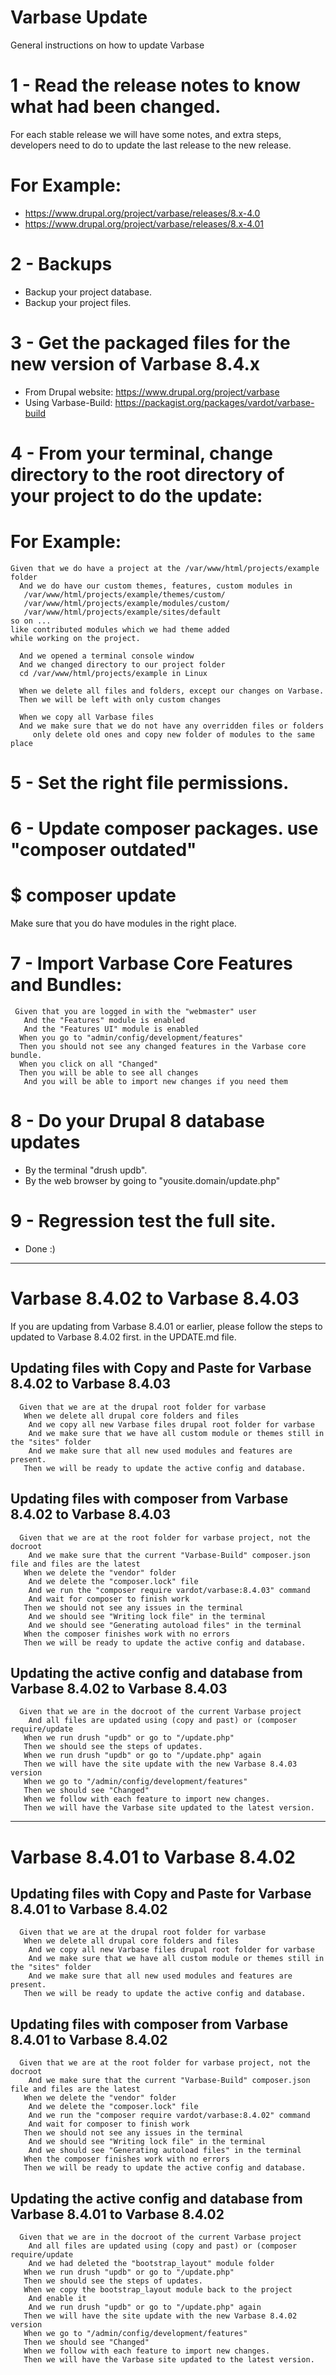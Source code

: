 # Varbase Update
General instructions on how to update Varbase

# 1 - Read the release notes to know what had been changed.

For each stable release we will have some notes, and extra steps,
developers need to do to update the last release to the new release.


#  For Example:
* https://www.drupal.org/project/varbase/releases/8.x-4.0
* https://www.drupal.org/project/varbase/releases/8.x-4.01


# 2 - Backups

* Backup your project database.
* Backup your project files.

# 3 - Get the packaged files for the new version of Varbase 8.4.x

* From Drupal website: https://www.drupal.org/project/varbase
* Using Varbase-Build: https://packagist.org/packages/vardot/varbase-build

# 4 - From your terminal, change directory to the root directory of your project to do the update:

# For Example:

```
Given that we do have a project at the /var/www/html/projects/example folder
  And we do have our custom themes, features, custom modules in
   /var/www/html/projects/example/themes/custom/
   /var/www/html/projects/example/modules/custom/
   /var/www/html/projects/example/sites/default
so on ...
like contributed modules which we had theme added
while working on the project.

  And we opened a terminal console window
  And we changed directory to our project folder
  cd /var/www/html/projects/example in Linux

  When we delete all files and folders, except our changes on Varbase.
  Then we will be left with only custom changes

  When we copy all Varbase files
  And we make sure that we do not have any overridden files or folders
     only delete old ones and copy new folder of modules to the same place
```

# 5 - Set the right file permissions.
# 6 - Update composer packages. use "composer outdated"
# $ composer update

  Make sure that you do have modules in the right place.

# 7 - Import Varbase Core Features and Bundles:

```
 Given that you are logged in with the "webmaster" user
   And the "Features" module is enabled
   And the "Features UI" module is enabled
  When you go to "admin/config/development/features"
  Then you should not see any changed features in the Varbase core bundle.
  When you click on all "Changed"
  Then you will be able to see all changes
   And you will be able to import new changes if you need them
```

# 8 - Do your Drupal 8 database updates

* By the terminal "drush updb".
* By the web browser by going to "yousite.domain/update.php"

# 9 - Regression test the full site.

* Done :\)

---

# Varbase 8.4.02 to Varbase 8.4.03

If you are updating from Varbase 8.4.01 or earlier, please follow the steps
to updated to Varbase 8.4.02 first. in the UPDATE.md file.

## Updating files with Copy and Paste for Varbase 8.4.02 to Varbase 8.4.03
```
  Given that we are at the drupal root folder for varbase
   When we delete all drupal core folders and files
    And we copy all new Varbase files drupal root folder for varbase
    And we make sure that we have all custom module or themes still in the "sites" folder
    And we make sure that all new used modules and features are present.
   Then we will be ready to update the active config and database.
```

## Updating files with composer from Varbase 8.4.02 to Varbase 8.4.03
```
  Given that we are at the root folder for varbase project, not the docroot
    And we make sure that the current "Varbase-Build" composer.json file and files are the latest
   When we delete the "vendor" folder
    And we delete the "composer.lock" file
    And we run the "composer require vardot/varbase:8.4.03" command
    And wait for composer to finish work
   Then we should not see any issues in the terminal
    And we should see "Writing lock file" in the terminal
    And we should see "Generating autoload files" in the terminal
   When the composer finishes work with no errors
   Then we will be ready to update the active config and database.
```

## Updating the active config and database from Varbase 8.4.02 to Varbase 8.4.03
```
  Given that we are in the docroot of the current Varbase project
    And all files are updated using (copy and past) or (composer require/update
   When we run drush "updb" or go to "/update.php"
   Then we should see the steps of updates.
   When we run drush "updb" or go to "/update.php" again
   Then we will have the site update with the new Varbase 8.4.03 version
   When we go to "/admin/config/development/features"
   Then we should see "Changed"
   When we follow with each feature to import new changes.
   Then we will have the Varbase site updated to the latest version.
```


---

# Varbase 8.4.01 to Varbase 8.4.02

## Updating files with Copy and Paste for Varbase 8.4.01 to Varbase 8.4.02
```
  Given that we are at the drupal root folder for varbase
   When we delete all drupal core folders and files
    And we copy all new Varbase files drupal root folder for varbase
    And we make sure that we have all custom module or themes still in the "sites" folder
    And we make sure that all new used modules and features are present.
   Then we will be ready to update the active config and database.
```

## Updating files with composer from Varbase 8.4.01 to Varbase 8.4.02
```
  Given that we are at the root folder for varbase project, not the docroot
    And we make sure that the current "Varbase-Build" composer.json file and files are the latest
   When we delete the "vendor" folder
    And we delete the "composer.lock" file
    And we run the "composer require vardot/varbase:8.4.02" command
    And wait for composer to finish work
   Then we should not see any issues in the terminal
    And we should see "Writing lock file" in the terminal
    And we should see "Generating autoload files" in the terminal
   When the composer finishes work with no errors
   Then we will be ready to update the active config and database.
```

## Updating the active config and database from Varbase 8.4.01 to Varbase 8.4.02
```
  Given that we are in the docroot of the current Varbase project
    And all files are updated using (copy and past) or (composer require/update
    And we had deleted the "bootstrap_layout" module folder
   When we run drush "updb" or go to "/update.php"
   Then we should see the steps of updates.
   When we copy the bootstrap_layout module back to the project
    And enable it
    And we run drush "updb" or go to "/update.php" again
   Then we will have the site update with the new Varbase 8.4.02 version
   When we go to "/admin/config/development/features"
   Then we should see "Changed"
   When we follow with each feature to import new changes.
   Then we will have the Varbase site updated to the latest version.
```